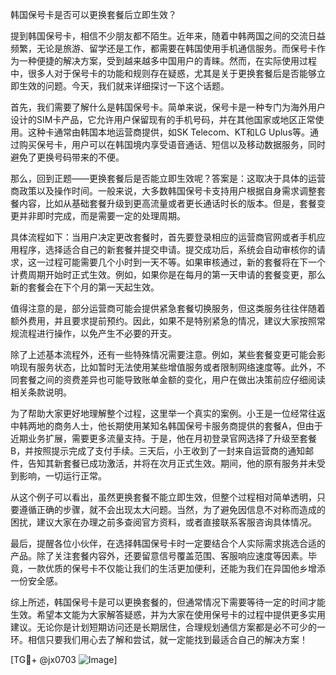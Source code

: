 韩国保号卡是否可以更换套餐后立即生效？

提到韩国保号卡，相信不少朋友都不陌生。近年来，随着中韩两国之间的交流日益频繁，无论是旅游、留学还是工作，都需要在韩国使用手机通信服务。而保号卡作为一种便捷的解决方案，受到越来越多中国用户的青睐。然而，在实际使用过程中，很多人对于保号卡的功能和规则存在疑惑，尤其是关于更换套餐后是否能够立即生效的问题。今天，我们就来详细探讨一下这个话题。

首先，我们需要了解什么是韩国保号卡。简单来说，保号卡是一种专门为海外用户设计的SIM卡产品，它允许用户保留现有的手机号码，并在其他国家或地区正常使用。这种卡通常由韩国本地运营商提供，如SK Telecom、KT和LG Uplus等。通过购买保号卡，用户可以在韩国境内享受语音通话、短信以及移动数据服务，同时避免了更换号码带来的不便。

那么，回到正题——更换套餐后是否能立即生效呢？答案是：这取决于具体的运营商政策以及操作时间。一般来说，大多数韩国保号卡支持用户根据自身需求调整套餐内容，比如从基础套餐升级到更高流量或者更长通话时长的版本。但是，套餐变更并非即时完成，而是需要一定的处理周期。

具体流程如下：当用户决定更改套餐时，首先要登录相应的运营商官网或者手机应用程序，选择适合自己的新套餐并提交申请。提交成功后，系统会自动审核你的请求，这一过程可能需要几个小时到一天不等。如果审核通过，新的套餐将在下一个计费周期开始时正式生效。例如，如果你是在每月的第一天申请的套餐变更，那么新的套餐会在下个月的第一天起生效。

值得注意的是，部分运营商可能会提供紧急套餐切换服务，但这类服务往往伴随着额外费用，并且要求提前预约。因此，如果不是特别紧急的情况，建议大家按照常规流程进行操作，以免产生不必要的开支。

除了上述基本流程外，还有一些特殊情况需要注意。例如，某些套餐变更可能会影响现有服务状态，比如暂时无法使用某些增值服务或者限制网络速度等。此外，不同套餐之间的资费差异也可能导致账单金额的变化，用户在做出决策前应仔细阅读相关条款说明。

为了帮助大家更好地理解整个过程，这里举一个真实的案例。小王是一位经常往返中韩两地的商务人士，他长期使用某知名韩国保号卡服务商提供的套餐A，但由于近期业务扩展，需要更多流量支持。于是，他在月初登录官网选择了升级至套餐B，并按照提示完成了支付手续。三天后，小王收到了一封来自运营商的通知邮件，告知其新套餐已成功激活，并将在次月正式生效。期间，他的原有服务并未受到影响，一切运行正常。

从这个例子可以看出，虽然更换套餐不能立即生效，但整个过程相对简单透明，只要遵循正确的步骤，就不会出现太大问题。当然，为了避免因信息不对称而造成的困扰，建议大家在办理之前多查阅官方资料，或者直接联系客服咨询具体情况。

最后，提醒各位小伙伴，在选择韩国保号卡时一定要结合个人实际需求挑选合适的产品。除了关注套餐内容外，还要留意信号覆盖范围、客服响应速度等因素。毕竟，一款优质的保号卡不仅能让我们的生活更加便利，还能为我们在异国他乡增添一份安全感。

综上所述，韩国保号卡是可以更换套餐的，但通常情况下需要等待一定的时间才能生效。希望本文能为大家解答疑惑，并为大家在使用保号卡的过程中提供更多实用建议。无论你是计划短期访问还是长期居住，合理规划通信方案都是必不可少的一环。相信只要我们用心去了解和尝试，就一定能找到最适合自己的解决方案！

[TG💪+ @jx0703 ![Image](https://github.com/user-attachments/assets/dbca1d08-cadb-493c-b0ec-ad6f7a83f270)]
